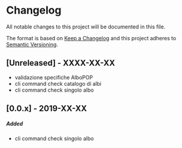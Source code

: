  # Changelog
 All notable changes to this project will be documented in this file.
 
 The format is based on [Keep a Changelog](http://keepachangelog.com/en/1.0.0/)
 and this project adheres to [Semantic Versioning](http://semver.org/spec/v2.0.0.html).
 
 ## [Unreleased] -  XXXX-XX-XX
 - validazione specifiche AlboPOP
 - cli command check catalogo di albi
 - cli command check singolo albo
 
 ## [0.0.x] -  2019-XX-XX
 ##### Added
 - cli command check singolo albo
 